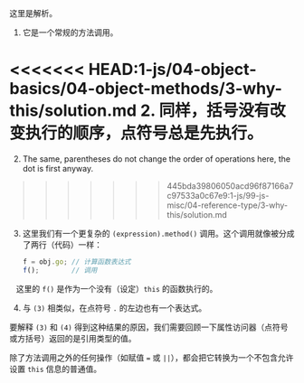 
这里是解析。

1. 它是一个常规的方法调用。

<<<<<<< HEAD:1-js/04-object-basics/04-object-methods/3-why-this/solution.md
2. 同样，括号没有改变执行的顺序，点符号总是先执行。
=======
2. The same, parentheses do not change the order of operations here, the dot is first anyway.
>>>>>>> 445bda39806050acd96f87166a7c97533a0c67e9:1-js/99-js-misc/04-reference-type/3-why-this/solution.md

3. 这里我们有一个更复杂的 `(expression).method()` 调用。这个调用就像被分成了两行（代码）一样：

    ```js no-beautify
    f = obj.go; // 计算函数表达式
    f();        // 调用
    ```

    这里的 `f()` 是作为一个没有（设定）`this` 的函数执行的。

4. 与 `(3)` 相类似，在点符号 `.` 的左边也有一个表达式。

要解释 `(3)` 和 `(4)` 得到这种结果的原因，我们需要回顾一下属性访问器（点符号或方括号）返回的是引用类型的值。

除了方法调用之外的任何操作（如赋值 `=` 或 `||`），都会把它转换为一个不包含允许设置 `this` 信息的普通值。
